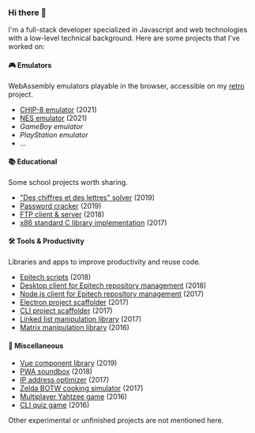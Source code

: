 ### Hi there 👋

I'm a full-stack developer specialized in Javascript and web technologies with a low-level technical background. Here are some projects that I've worked on:

#### 🎮 Emulators

WebAssembly emulators playable in the browser, accessible on my [retro](https://kabukki.github.io/retro) project.

- [CHIP-8 emulator](https://github.com/kabukki/wasm-chip8) (2021)
- [NES emulator](https://github.com/kabukki/wasm-nes) (2021)
- *GameBoy emulator*
- *PlayStation emulator*
- ...

#### 📚 Educational

Some school projects worth sharing.

- ["Des chiffres et des lettres" solver](https://github.com/kabukki/uqar-renardeau) (2019)
- [Password cracker](https://github.com/kabukki/uqar-password-cracker) (2019)
- [FTP client & server](https://github.com/kabukki/epitech-ftp) (2018)
- [x86 standard C library implementation](https://github.com/kabukki/asm-libc) (2017)

#### 🛠 Tools & Productivity

Libraries and apps to improve productivity and reuse code.

- [Epitech scripts](https://github.com/kabukki/epitech-utils) (2018)
- [Desktop client for Epitech repository management](https://github.com/kabukki/blih-vue) (2018)
- [Node.js client for Epitech repository management](https://github.com/kabukki/blih) (2017)
- [Electron project scaffolder](https://github.com/kabukki/yarvis) (2017)
- [CLI project scaffolder](https://github.com/kabukki/yarvis-cli) (2017)
- [Linked list manipulation library](https://github.com/kabukki/c-list) (2017)
- [Matrix manipulation library](https://github.com/kabukki/c-matrix) (2016)

#### 🎲 Miscellaneous

- [Vue component library](https://github.com/kabukki/vue-components) (2019)
- [PWA soundbox](https://github.com/kabukki/khrissbox) (2018)
- [IP address optimizer](https://github.com/kabukki/ip-optimizer) (2017)
- [Zelda BOTW cooking simulator](https://github.com/kabukki/zelda-cooking) (2017)
- [Multiplayer Yahtzee game](https://github.com/kabukki/yahtzee) (2016)
- [CLI quiz game](https://github.com/kabukki/membash) (2016)

Other experimental or unfinished projects are not mentioned here.

<!--
**kabukki/kabukki** is a ✨ _special_ ✨ repository because its `README.md` (this file) appears on your GitHub profile.

Here are some ideas to get you started:

- 🔭 I’m currently working on ...
- 🌱 I’m currently learning ...
- 👯 I’m looking to collaborate on ...
- 🤔 I’m looking for help with ...
- 💬 Ask me about ...
- 📫 How to reach me: ...
- 😄 Pronouns: ...
- ⚡ Fun fact: ...
-->
